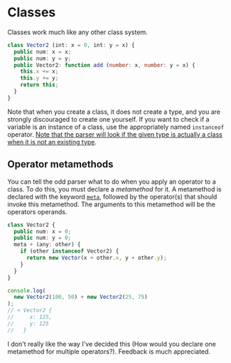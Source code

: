 # Classes
Classes work much like any other class system.
```ts
class Vector2 (int: x = 0, int: y = x) {
  public num: x = x;
  public num: y = y;
  public Vector2: function add (number: x, number: y = x) {
    this.x += x;
    this.y += y;
    return this;
  }
}
```
Note that when you create a class, it does not create a type, and you are strongly discouraged to create one yourself. If you want to check if a variable is an instance of a class, use the appropriately named `instanceof` operator. [Note that the parser will look if the given type is actually a class when it is not an existing type](./Types.md#declaring-custom-types).

## Operator metamethods
You can tell the odd parser what to do when you apply an operator to a class. To do this, you must declare a _metamethod_ for it. A metamethod is declared with the keyword [`meta`](./Metamethods.md), followed by the operator(s) that should invoke this metamethod. The arguments to this metamethod will be the operators operands.
```ts
class Vector2 {
  public num: x = 0;
  public num: y = 0;
  meta + (any: other) {
    if (other instanceof Vector2) {
      return new Vector(x + other.x, y + other.y);
    }
  }
}

console.log(
  new Vector2(100, 50) + new Vector2(25, 75)
);
// < Vector2 {
//     x: 125,
//     y: 125
//   }
```
I don't really like the way I've decided this (How would you declare one metamethod for multiple operators?). Feedback is much appreciated.